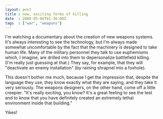 ```yaml
---
layout: post
title : new, exciting forms of killing
date  : 2006-05-06T01:36:00Z
tags  : ["war", "weapons"]
---
```

I'm watching a documentary about the creation of new weapons systems.  It's always interesting to see the technology, but I'm always made somewhat uncomfortable by the fact that the machinery is designed to take human life. Many of the military personnel they talk to use euphemisms which, I imagine, are drilled into them to depersonalize battlefield killing.  (I'm really just guessing at that.)  They say, for example, that they will "deactivate an enemy installation" (by raining shrapnel into a foxhole).

This doesn't bother me much, because I get the impression that, despite the language they use, they know exactly what they are saying, and they take it very seriously.  The weapons designers, on the other hand, come off a little creepier.  "It's really exciting, you know?  It's a great feeling to see the test and to know that you have definitely created an extremely lethal environment inside that building."

Yikes! 
